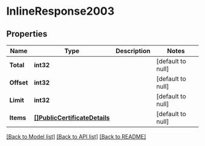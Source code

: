 # InlineResponse2003

## Properties
Name | Type | Description | Notes
------------ | ------------- | ------------- | -------------
**Total** | **int32** |  | [default to null]
**Offset** | **int32** |  | [default to null]
**Limit** | **int32** |  | [default to null]
**Items** | [**[]PublicCertificateDetails**](PublicCertificateDetails.md) |  | [default to null]

[[Back to Model list]](../README.md#documentation-for-models) [[Back to API list]](../README.md#documentation-for-api-endpoints) [[Back to README]](../README.md)

